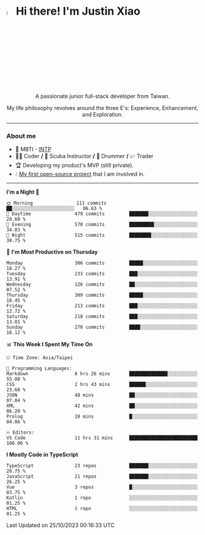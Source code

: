 # <img src="https://media.giphy.com/media/hvRJCLFzcasrR4ia7z/giphy.gif" width="5%">Hi there! I'm Justin Xiao
<p align="center">A passionate junior full-stack developer from Taiwan.  </p>
<p align="center">My life philosophy revolves around the three E's: Experience, Enhancement, and Exploration.</p>

---
### About me
- 👀 MBTI - [INTP](https://www.16personalities.com/intp-personality)
- 👨‍💻 Coder **/** 🤿 Scuba Instructor **/** 🥁 Drummer **/** 📈 Trader
- 🏆 Developing my product's MVP (still private).
- 💧 [My first open-source project](https://github.com/Game-as-a-Service/Game-Lobby-Web) that I am involved in.

---
<!--START_SECTION:waka-->
**I'm a Night 🦉** 

```text
🌞 Morning                111 commits         ██░░░░░░░░░░░░░░░░░░░░░░░   06.63 % 
🌆 Daytime                479 commits         ███████░░░░░░░░░░░░░░░░░░   28.60 % 
🌃 Evening                570 commits         █████████░░░░░░░░░░░░░░░░   34.03 % 
🌙 Night                  515 commits         ████████░░░░░░░░░░░░░░░░░   30.75 % 
```
📅 **I'm Most Productive on Thursday** 

```text
Monday                   306 commits         █████░░░░░░░░░░░░░░░░░░░░   18.27 % 
Tuesday                  233 commits         ███░░░░░░░░░░░░░░░░░░░░░░   13.91 % 
Wednesday                126 commits         ██░░░░░░░░░░░░░░░░░░░░░░░   07.52 % 
Thursday                 309 commits         █████░░░░░░░░░░░░░░░░░░░░   18.45 % 
Friday                   213 commits         ███░░░░░░░░░░░░░░░░░░░░░░   12.72 % 
Saturday                 218 commits         ███░░░░░░░░░░░░░░░░░░░░░░   13.01 % 
Sunday                   270 commits         ████░░░░░░░░░░░░░░░░░░░░░   16.12 % 
```


📊 **This Week I Spent My Time On** 

```text
🕑︎ Time Zone: Asia/Taipei

💬 Programming Languages: 
Markdown                 6 hrs 26 mins       ██████████████░░░░░░░░░░░   55.80 % 
CSS                      2 hrs 43 mins       ██████░░░░░░░░░░░░░░░░░░░   23.60 % 
JSON                     48 mins             ██░░░░░░░░░░░░░░░░░░░░░░░   07.04 % 
XML                      42 mins             ██░░░░░░░░░░░░░░░░░░░░░░░   06.20 % 
Prolog                   28 mins             █░░░░░░░░░░░░░░░░░░░░░░░░   04.06 % 

🔥 Editors: 
VS Code                  11 hrs 31 mins      █████████████████████████   100.00 % 
```

**I Mostly Code in TypeScript** 

```text
TypeScript               23 repos            ███████░░░░░░░░░░░░░░░░░░   28.75 % 
JavaScript               21 repos            ███████░░░░░░░░░░░░░░░░░░   26.25 % 
Vue                      3 repos             █░░░░░░░░░░░░░░░░░░░░░░░░   03.75 % 
Kotlin                   1 repo              ░░░░░░░░░░░░░░░░░░░░░░░░░   01.25 % 
HTML                     1 repo              ░░░░░░░░░░░░░░░░░░░░░░░░░   01.25 % 
```




 Last Updated on 25/10/2023 00:16:33 UTC
<!--END_SECTION:waka-->
